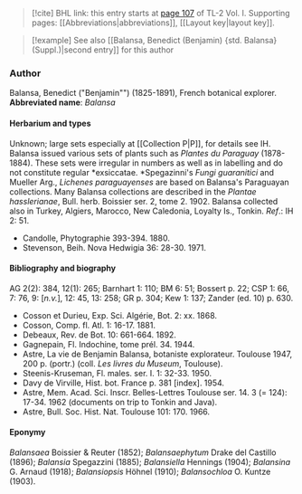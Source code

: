 > [!cite] BHL link: this entry starts at [page 107](https://www.biodiversitylibrary.org/page/33120238) of TL-2 Vol. I.
> Supporting pages: [[Abbreviations|abbreviations]], [[Layout key|layout key]].

> [!example] See also [[Balansa, Benedict (Benjamin) {std. Balansa} (Suppl.)|second entry]] for this author

### Author

Balansa, Benedict ("Benjamin"") (1825-1891), French botanical explorer. 
**Abbreviated name**: *Balansa*

#### Herbarium and types

Unknown; large sets especially at [[Collection P|P]], for details see IH. Balansa issued various sets of plants such as *Plantes du Paraguay* (1878-1884). These sets were irregular in numbers as well as in labelling and do not constitute regular *exsiccatae. *Spegazinni's *Fungi guaranitici* and Mueller Arg., *Lichenes paraguayenses* are based on Balansa's Paraguayan collections. Many Balansa collections are described in the *Plantae hasslerianae*, Bull. herb. Boissier ser. 2, tome 2. 1902. Balansa collected also in Turkey, Algiers, Marocco, New Caledonia, Loyalty Is., Tonkin.
*Ref*.: IH 2: 51.
- Candolle, Phytographie 393-394. 1880.
- Stevenson, Beih. Nova Hedwigia 36: 28-30. 1971.

#### Bibliography and biography

AG 2(2): 384, 12(1): 265; Barnhart 1: 110; BM 6: 51; Bossert p. 22; CSP 1: 66, 7: 76, 9: \[*n.v.*\], 12: 45, 13: 258; GR p. 304; Kew 1: 137; Zander (ed. 10) p. 630.
- Cosson et Durieu, Exp. Sci. Algérie, Bot. 2: xx. 1868.
- Cosson, Comp. fl. Atl. 1: 16-17. 1881.
- Debeaux, Rev. de Bot. 10: 661-664. 1892.
- Gagnepain, Fl. Indochine, tome prél. 34. 1944.
- Astre, La vie de Benjamin Balansa, botaniste explorateur. Toulouse 1947, 200 p. (portr.) (coll. *Les livres du Museum*, Toulouse).
- Steenis-Kruseman, Fl. males. ser. I. 1: 32-33. 1950.
- Davy de Virville, Hist. bot. France p. 381 \[index\]. 1954.
- Astre, Mem. Acad. Sci. Inscr. Belles-Lettres Toulouse ser. 14. 3 (= 124): 17-34. 1962 (documents on trip to Tonkin and Java).
- Astre, Bull. Soc. Hist. Nat. Toulouse 101: 170. 1966.

#### Eponymy

*Balansaea* Boissier & Reuter (1852); *Balansaephytum* Drake del Castillo (1896); *Balansia* Spegazzini (1885); *Balansiella* Hennings (1904); *Balansina* G. Arnaud (1918); *Balansiopsis* Höhnel (1910); *Balansochloa* O. Kuntze (1903).

